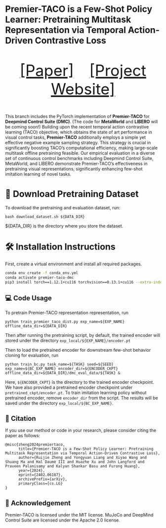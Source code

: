 # Premier-TACO is a Few-Shot Policy Learner: Pretraining Multitask Representation via Temporal Action-Driven Contrastive Loss
<p align="center" style="font-size: 50px">
   <a href="https://arxiv.org/abs/2310.19668">[Paper]</a>&emsp;<a href="https://drm-rl.github.io/">[Project Website]</a>
</p>

This branch includes the PyTorch implementation of **Premier-TACO** for **Deepmind Control Suite (DMC)**. (The code for **MetaWorld** and **LIBERO** will be coming soon!) 
Building upon the recent temporal action contrastive learning (TACO) objective, which obtains the state of art performance in visual control tasks, **Premier-TACO** additionally employs a simple yet effective negative example sampling strategy. This strategy is crucial in significantly boosting TACO’s computational efficiency, making large-scale multitask offline pretraining feasible. Our empirical evaluation in a diverse set of continuous control benchmarks including Deepmind Control Suite, MetaWorld, and LIBERO demonstrate Premier-TACO’s effectiveness in pretraining visual representations, significantly enhancing few-shot imitation learning of novel tasks.

# 💾 Download Pretraining Dataset
To download the pretraining and evaluation dataset, run:
```
bash download_dataset.sh ${DATA_DIR} 
```
${DATA_DIR} is the directory where you store the dataset.


# 🛠️ Installation Instructions
First, create a virtual environment and install all required packages. 
```bash
conda env create -f conda_env.yml 
conda activate premier-taco-dmc
pip3 install torch==1.12.1+cu116 torchvision==0.13.1+cu116 --extra-index-url https://download.pytorch.org/whl/cu116
```

## 💻 Code Usage
To pretrain Premier-TACO representation representation, run
```
python train_premier_taco_dist.py exp_name=${EXP_NAME} offline_data_dir=${DATA_DIR} 
```
Then after running the pretraining script, by default, the trained encoder will stored under the directory ```exp_local/${EXP_NAME}/encoder.pt```

Then to load the pretrained encoder for downstream few-shot behavior cloning for evaluation, run
```
python train_bc.py task_name=${TASK} seed=${SEED} exp_name=${BC_EXP_NAME} encoder_dir=${ENCODER_CKPT}  offline_data_dir=${DATA_DIR}/dmc_eval_data/${TASK} &
```

Here, ```${ENCODER_CKPT}``` is the directory to the trained encoder checkpoint. We have also provided a pretrained encoder checkpoint under ```pretrained_ckpt/encoder.pt```. 
To train imitation learning policy without pretrained encoder, remove ```encoder_dir``` from the script. The results will be saved under the directory ```exp_local/${BC_EXP_NAME}```. 




## 📝 Citation

If you use our method or code in your research, please consider citing the paper as follows:

```
@misc{zheng2024premiertaco,
      title={Premier-TACO is a Few-Shot Policy Learner: Pretraining Multitask Representation via Temporal Action-Driven Contrastive Loss}, 
      author={Ruijie Zheng and Yongyuan Liang and Xiyao Wang and Shuang Ma and Hal Daumé III and Huazhe Xu and John Langford and Praveen Palanisamy and Kalyan Shankar Basu and Furong Huang},
      year={2024},
      eprint={2402.06187},
      archivePrefix={arXiv},
      primaryClass={cs.LG}
}
```

## 🙏 Acknowledgement
Premier-TACO is licensed under the MIT license. MuJoCo and DeepMind Control Suite are licensed under the Apache 2.0 license. 
